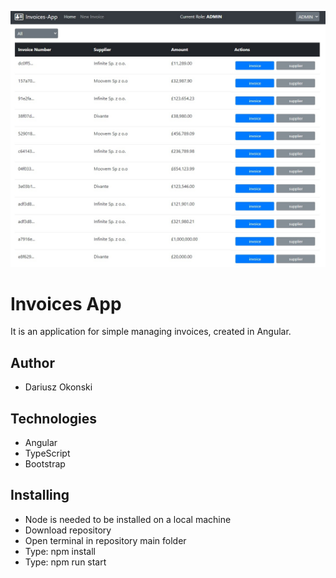 ![image](src/assets/images/github.jpg)
# Invoices App
It is an application for simple managing invoices, created in Angular.

## Author
- Dariusz Okonski

## Technologies
- Angular
- TypeScript
- Bootstrap

## Installing
- Node is needed to be installed on a local machine
- Download repository
- Open terminal in repository main folder
- Type: npm install
- Type: npm run start